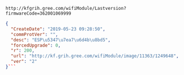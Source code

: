 `http://kfgrih.gree.com/wifiModule/Lastversion?firmwareCode=362001069999`

```json
{
  "CreateDate": "2019-05-23 09:28:50",
  "commProtVer": "",
  "desc": "ESP\u5347\u7ea7\u6d4b\u8bd5",
  "forcedUpgrade": 0,
  "r": 200,
  "url": "http://kf.grih.gree.com/wifiModule/image/11363/1249648",
  "ver": "2"
}```